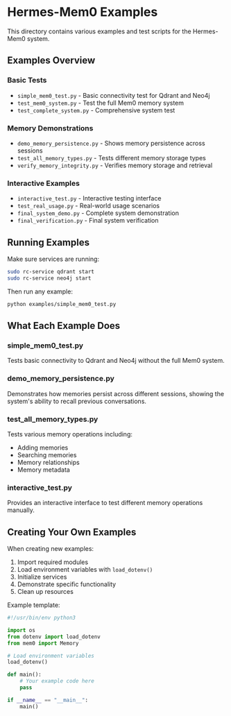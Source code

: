 # Hermes-Mem0 Examples

This directory contains various examples and test scripts for the Hermes-Mem0 system.

## Examples Overview

### Basic Tests
- `simple_mem0_test.py` - Basic connectivity test for Qdrant and Neo4j
- `test_mem0_system.py` - Test the full Mem0 memory system
- `test_complete_system.py` - Comprehensive system test

### Memory Demonstrations
- `demo_memory_persistence.py` - Shows memory persistence across sessions
- `test_all_memory_types.py` - Tests different memory storage types
- `verify_memory_integrity.py` - Verifies memory storage and retrieval

### Interactive Examples
- `interactive_test.py` - Interactive testing interface
- `test_real_usage.py` - Real-world usage scenarios
- `final_system_demo.py` - Complete system demonstration
- `final_verification.py` - Final system verification

## Running Examples

Make sure services are running:
```bash
sudo rc-service qdrant start
sudo rc-service neo4j start
```

Then run any example:
```bash
python examples/simple_mem0_test.py
```

## What Each Example Does

### simple_mem0_test.py
Tests basic connectivity to Qdrant and Neo4j without the full Mem0 system.

### demo_memory_persistence.py
Demonstrates how memories persist across different sessions, showing the system's ability to recall previous conversations.

### test_all_memory_types.py
Tests various memory operations including:
- Adding memories
- Searching memories
- Memory relationships
- Memory metadata

### interactive_test.py
Provides an interactive interface to test different memory operations manually.

## Creating Your Own Examples

When creating new examples:
1. Import required modules
2. Load environment variables with `load_dotenv()`
3. Initialize services
4. Demonstrate specific functionality
5. Clean up resources

Example template:
```python
#!/usr/bin/env python3

import os
from dotenv import load_dotenv
from mem0 import Memory

# Load environment variables
load_dotenv()

def main():
    # Your example code here
    pass

if __name__ == "__main__":
    main()
```